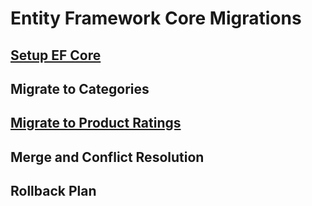 # Entity Framework Core Migrations

## [Setup EF Core](https://github.com/Rogengell/EF-Database/tree/initial-setup)

## Migrate to Categories

## [Migrate to Product Ratings](https://github.com/Rogengell/EF-Database/tree/add-ratings)

## Merge and Conflict Resolution

## Rollback Plan